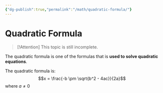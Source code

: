 ```yaml
---
{"dg-publish":true,"permalink":"/math/quadratic-formula/"}
---
```


# Quadratic Formula

>[!Attention]
>This topic is still incomplete.

The quadratic formula is one of the formulas that is **used to solve quadratic equations**.

The quadratic formula is:
$$x = \frac{-b \pm \sqrt{b^2 - 4ac}}{2a}$$
where $a ≠ 0$